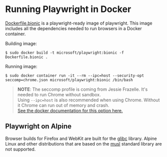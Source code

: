 # Running Playwright in Docker

[Dockerfile.bionic](Dockerfile.bionic) is a playwright-ready image of playwright.
This image includes all the dependencies needed to run browsers in a Docker
container.

Building image:

```
$ sudo docker build -t microsoft/playwright:bionic -f Dockerfile.bionic .
```

Running image:

```
$ sudo docker container run -it --rm --ipc=host --security-opt seccomp=chrome.json microsoft/playwright:bionic /bin/bash
```

> **NOTE**: The seccomp profile is coming from Jessie Frazelle. It's needed
> to run Chrome without sandbox.  
> Using `--ipc=host` is also recommended when using Chrome. Without it Chrome can run out of memory and crash.  
> [See the docker documentation for this option here.](https://docs.docker.com/engine/reference/run/#ipc-settings---ipc)

## Playwright on Alpine

Browser builds for Firefox and WebKit are built for the [glibc](https://en.wikipedia.org/wiki/GNU_C_Library) library. Alpine Linux and other distributions that are based on the [musl](https://en.wikipedia.org/wiki/Musl) standard library are not supported.
